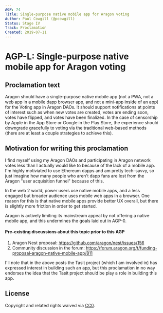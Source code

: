 ```yaml
---
AGP: 74
Title: Single-purpose native mobile app for Aragon voting
Author: Paul Cowgill (@pcowgill)
Status: Stage IV
Track: Proclamation
Created: 2019-07-11
---
```


# AGP-L: Single-purpose native mobile app for Aragon voting

## Proclamation text
Aragon should have a single-purpose native mobile app (not a PWA, not a web app in a mobile dapp browser app, and not a mini-app inside of an app) for the Voting app in Aragon DAOs. It should support notifications at points of interest such as when new votes are created, votes are ending soon, votes have flipped, and votes have been finalized. In the case of censorship by Apple in the App Store or Google in the Play Store, the experience should downgrade gracefully to voting via the traditional web-based methods (there are at least a couple strategies to achieve this).

## Motivation for writing this proclamation
I find myself using my Aragon DAOs and participating in Aragon network votes less than I actually would like to because of the lack of a mobile app. I'm highly motiviated to use Ethereum dapps and am pretty tech-savvy, so just imagine how many people who aren't dapp fans are lost from the Aragon "user acquisition funnel" because of this.

In the web 2 world, power users use native mobile apps, and a less engaged but broader audience uses mobile web apps in a browser. One reason for this is that native mobile apps provide better UX overall, but there is slightly more friction in order to get started.

Aragon is actively limiting its mainstream appeal by not offering a native mobile app, and this undermines the goals laid out in AGP-0.

#### Pre-existing discussions about this topic prior to this AGP

1. Aragon Nest proposal: https://github.com/aragon/nest/issues/156
1. Community discussion in the forum: https://forum.aragon.org/t/funding-proposal-aragon-native-mobile-app/811

I'll note that in the above posts the Tasit project (which I am involved in) has expressed interest in building such an app, but this proclamation in no way endorses the idea that the Tasit project should be play a role in building this app.

## License
Copyright and related rights waived via [CC0](https://creativecommons.org/publicdomain/zero/1.0/).
